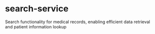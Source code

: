 # search-service
Search functionality for medical records, enabling efficient data retrieval and patient information lookup
